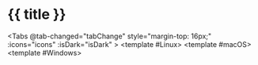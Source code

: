 <script setup>
   import { ref, computed, onMounted } from 'vue'
   import installOlaresLinux from './install-olares-linux.md'
   import installOlaresMac from './install-olares-mac.md'
   import installOlaresInstallOlaresWindows from './install-olares-windows.md'
   import { useData } from 'vitepress'

   const { isDark } = useData()
   const tabActiveIndex = ref(0)
   const randomKey = ref('RandomKey')
   const title = computed(()=> titles[tabActiveIndex.value])
   const titles = ['在 Linux 上安装', '在 Mac 上安装', '在 Windows 上安装']

   const icons = ['linux-brands-solid', 'apple-brands-solid', 'windows-brands-solid']
   const icons_light = computed(() => icons.map(item => `/images/manual/icons/${item}.svg`))
   const icons_dark = computed(() => icons.map(item => `/images/manual/icons/${item}-dark.svg`))

   function tabChange(tab, index) {
      tabActiveIndex.value = index
      document.title = `${title.value} | Olares`;
   }

   onMounted(() => {
      document.title = `${title.value} | Olares`;
      setTimeout(() => {
         randomKey.value = Math.random()
      }, 0)
   })
   

</script>

# {{ title }}

<span style="display:none;opacity: 0;">{{randomKey}}</span>

<Tabs @tab-changed="tabChange" style="margin-top: 16px;" :icons="icons" :isDark="isDark" >
<template #Linux>
<installOlaresLinux/>
</template>
<template #macOS>
<installOlaresMac />
</template>
<template #Windows>
<installOlaresInstallOlaresWindows />
</template>
</Tabs>
